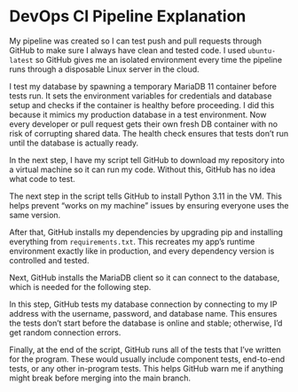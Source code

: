 # DevOps CI Pipeline Explanation

My pipeline was created so I can test push and pull requests through GitHub to make sure I always have clean and tested code. I used `ubuntu-latest` so GitHub gives me an isolated environment every time the pipeline runs through a disposable Linux server in the cloud.

I test my database by spawning a temporary MariaDB 11 container before tests run. It sets the environment variables for credentials and database setup and checks if the container is healthy before proceeding. I did this because it mimics my production database in a test environment. Now every developer or pull request gets their own fresh DB container with no risk of corrupting shared data. The health check ensures that tests don’t run until the database is actually ready.

In the next step, I have my script tell GitHub to download my repository into a virtual machine so it can run my code. Without this, GitHub has no idea what code to test.

The next step in the script tells GitHub to install Python 3.11 in the VM. This helps prevent “works on my machine” issues by ensuring everyone uses the same version.

After that, GitHub installs my dependencies by upgrading pip and installing everything from `requirements.txt`. This recreates my app’s runtime environment exactly like in production, and every dependency version is controlled and tested.

Next, GitHub installs the MariaDB client so it can connect to the database, which is needed for the following step.

In this step, GitHub tests my database connection by connecting to my IP address with the username, password, and database name. This ensures the tests don’t start before the database is online and stable; otherwise, I’d get random connection errors.

Finally, at the end of the script, GitHub runs all of the tests that I’ve written for the program. These would usually include component tests, end-to-end tests, or any other in-program tests. This helps GitHub warn me if anything might break before merging into the main branch.
